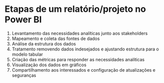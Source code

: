 # Etapas de um relatório/projeto no Power Bl

1. Levantamento das necessidades analíticas junto aos stakeholders
2. Mapeamento e coleta das fontes de dados
3. Análise da estrutura dos dados
4. Tratamento removendo dados indesejados e ajustando estrutura para o modelo tabular
5. Criação das métricas para responder as necessidades analíticas
6. Visualização dos dados em gráficos
7. Compartilhamento aos interessados e configuração de atualizações e seguranças

